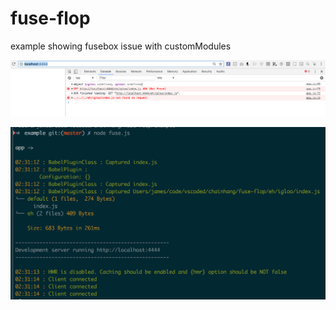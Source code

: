 # fuse-flop
example showing fusebox issue with customModules

![flop](https://github.com/aretecode/fuse-flop/blob/master/Screen%20Shot%202017-05-17%20at%202.33.23%20AM.png)

![flopout](https://github.com/aretecode/fuse-flop/blob/master/Screen%20Shot%202017-05-17%20at%202.35.12%20AM.png)
